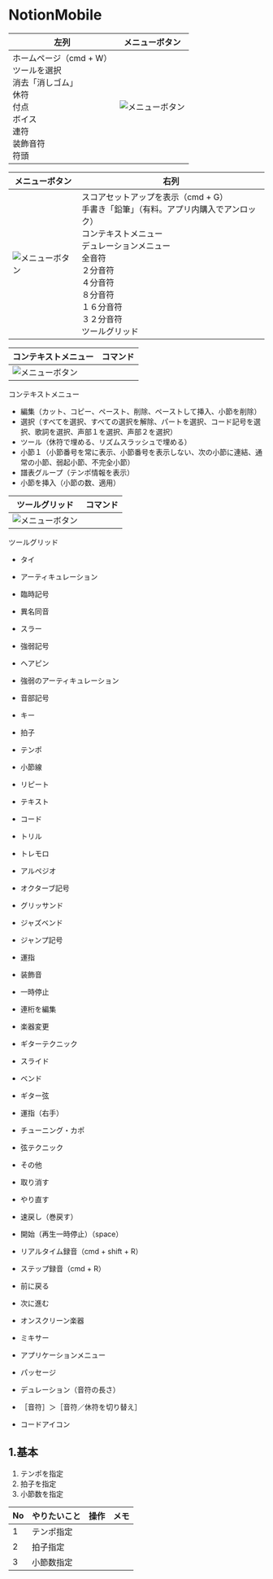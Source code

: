 # NotionMobile
|左列|メニューボタン|
|--|--|
|ホームページ（cmd + W）<br>ツールを選択<br>消去「消しゴム」<br>休符<br>付点<br>ボイス<br>連符<br>装飾音符<br>符頭|![メニューボタン](./images/cmd_button.png)  
  

|メニューボタン|右列|
|--|--|
|![メニューボタン](./images/cmd_button.png)|スコアセットアップを表示（cmd + G）<br>手書き「鉛筆」（有料。アプリ内購入でアンロック）<br>コンテキストメニュー<br>デュレーションメニュー<br>全音符<br>２分音符<br>４分音符<br>８分音符<br>１６分音符<br>３２分音符<br>ツールグリッド|

|コンテキストメニュー|コマンド|
|--|--|
|![メニューボタン](./images/context_menu.png)||

コンテキストメニュー
- 編集（カット、コピー、ペースト、削除、ペーストして挿入、小節を削除）
- 選択（すべてを選択、すべての選択を解除、パートを選択、コード記号を選択、歌詞を選択、声部１を選択、声部２を選択）
- ツール（休符で埋める、リズムスラッシュで埋める）
- 小節１（小節番号を常に表示、小節番号を表示しない、次の小節に連結、通常の小節、弱起小節、不完全小節）
- 譜表グループ（テンポ情報を表示）
- 小節を挿入（小節の数、適用）

|ツールグリッド|コマンド|
|--|--|
|![メニューボタン](./images/tool_grid.png)||

ツールグリッド
- タイ
- アーティキュレーション
- 臨時記号
- 異名同音
- スラー
- 強弱記号
- ヘアピン
- 強弱のアーティキュレーション
- 音部記号
- キー
- 拍子
- テンポ
- 小節線
- リピート
- テキスト
- コード
- トリル
- トレモロ
- アルペジオ
- オクターブ記号
- グリッサンド
- ジャズベンド
- ジャンプ記号
- 運指
- 装飾音
- 一時停止
- 連桁を編集
- 楽器変更
- ギターテクニック
- スライド
- ベンド
- ギター弦
- 運指（右手）
- チューニング・カポ
- 弦テクニック
- その他

- 取り消す
- やり直す

- 速戻し（巻戻す）
- 開始（再生一時停止）（space）
- リアルタイム録音（cmd + shift + R）
- ステップ録音（cmd + R）
- 前に戻る
- 次に進む

- オンスクリーン楽器
- ミキサー
- アプリケーションメニュー

- パッセージ  
- デュレーション（音符の長さ）  
- ［音符］＞［音符／休符を切り替え］  
- コードアイコン  

## 1.基本
1. テンポを指定
2. 拍子を指定
3. 小節数を指定
  
|No|やりたいこと|操作|メモ|
|--|--|--|--|
|1|テンポ指定|||
|2|拍子指定|||
|3|小節数指定|||

